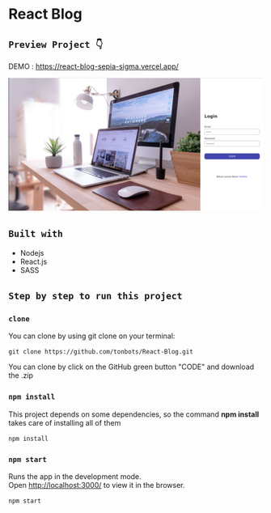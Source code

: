 # React Blog

## `Preview Project 👇`

DEMO : https://react-blog-sepia-sigma.vercel.app/

![Screenshot](public/preview.png)

## `Built with`
- Nodejs
- React.js
- SASS

## `Step by step to run this project`

### `clone`

You can clone by using git clone on your terminal:

    git clone https://github.com/tonbots/React-Blog.git

You can clone by click on the GitHub green button "CODE" and download the .zip

### `npm install`

This project depends on some dependencies, so the command **npm install** takes care of installing all of them

    npm install

### `npm start`

Runs the app in the development mode.\
Open [http://localhost:3000/](http://localhost:3000/) to view it in the browser.

    npm start
